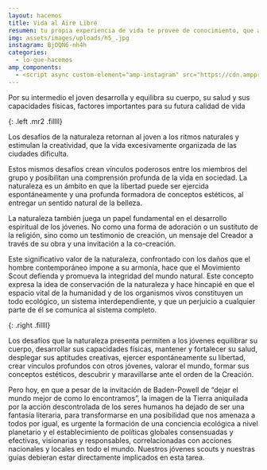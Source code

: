 ```yaml
---
layout: hacemos
title: Vida al Aire Libre
resumen: tu propia experiencia de vida te provee de conocimiento, que al momento de compartirlo con tu unidad se convierte en un aprendizaje para quienes te rodean
img: assets/images/uploads/h5_.jpg
instagram: BjOQN6-nh4h
categories: 
  - lo-que-hacemos
amp_components: 
  - <script async custom-element="amp-instagram" src="https://cdn.ampproject.org/v0/amp-instagram-0.1.js"></script>
---
```

Por su intermedio el joven desarrolla y equilibra su cuerpo, su salud y sus capacidades físicas, factores importantes para su futura calidad de vida

<amp-img width="400" height="225" layout="fixed" alt="Vida al Aire Libre" src="/assets/images/uploads/naturaleza.jpg"></amp-img>
{: .left .mr2 .fillll}

Los desafíos de la naturaleza retornan al joven a los ritmos naturales y estimulan la creatividad, que la vida excesivamente organizada de las ciudades dificulta.

Estos mismos desafíos crean vínculos poderosos entre los miembros del grupo y posibilitan una comprensión profunda de la vida en sociedad. La naturaleza es un ámbito en que la libertad puede ser ejercida espontáneamente y una profunda formadora de conceptos estéticos, al entregar un sentido natural de la belleza.

La naturaleza también juega un papel fundamental en el desarrollo espiritual de los jóvenes. No como una forma de adoración o un sustituto de la religión, sino como un testimonio de creación, un mensaje del Creador a través de su obra y una invitación a la co-creación.

Este significativo valor de la naturaleza, confrontado con los daños que el hombre contemporáneo impone a su armonía, hace que el Movimiento Scout defienda y promueva la integridad del mundo natural. Este concepto expresa la idea de conservación de la naturaleza y hace hincapié en que el espacio vital de la humanidad y de los organismos vivos constituyen un todo ecológico, un sistema interdependiente, y que un perjuicio a cualquier parte de él se comunica al sistema completo.

<amp-img width="400" height="300" layout="fixed" alt="Vida al Aire Libre" src="/assets/images/uploads/naturaleza1.jpg"></amp-img>
{: .right .fillll}

Los desafíos que la naturaleza presenta permiten a los jóvenes equilibrar su cuerpo, desarrollar sus capacidades físicas, mantener y fortalecer su salud, desplegar sus aptitudes creativas, ejercer espontáneamente su libertad, crear vínculos profundos con otros jóvenes, valorar el mundo, formar sus conceptos estéticos, descubrir y maravillarse ante el orden de la Creación.

Pero hoy, en que a pesar de la invitación de Baden-Powell de “dejar el mundo mejor de como lo encontramos”, la imagen de la Tierra aniquilada por la acción descontrolada de los seres humanos ha dejado de ser una fantasía literaria, para transformarse en una posibilidad que nos amenaza a todos por igual, es urgente la formación de una conciencia ecológica a nivel planetario y el establecimiento de políticas globales consensuadas y efectivas, visionarias y responsables, correlacionadas con acciones nacionales y locales en todo el mundo. Nuestros jóvenes scouts y nuestras guías debieran estar directamente implicados en esta tarea.
